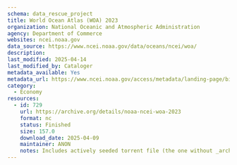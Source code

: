 ```yaml
---
schema: data_rescue_project 
title: World Ocean Atlas (WOA) 2023
organization: National Oceanic and Atmospheric Administration
agency: Department of Commerce
websites: ncei.noaa.gov
data_source: https://www.ncei.noaa.gov/data/oceans/ncei/woa/
description: 
last_modified: 2025-04-14
last_modified_by: Cataloger
metadata_available: Yes
metadata_url: https://www.ncei.noaa.gov/access/metadata/landing-page/bin/iso?id=gov.noaa.nodc:0270533
category:
  - Economy
resources:
  - id: 729
    url: https://archive.org/details/noaa-ncei-woa-2023
    format: nc
    status: Finished
    size: 157.0
    download_date: 2025-04-09
    maintainer: ANON
    notes: Includes actively seeded torrent file (the one without _archive).  Alternate torrent location https//academictorrents.com/details/958a28396a1aa2783723c78babe855290943af04
---
```

